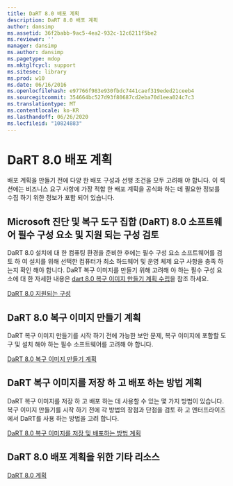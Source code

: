 ```yaml
---
title: DaRT 8.0 배포 계획
description: DaRT 8.0 배포 계획
author: dansimp
ms.assetid: 36f2babb-9ac5-4ea2-932c-12c6211f5be2
ms.reviewer: ''
manager: dansimp
ms.author: dansimp
ms.pagetype: mdop
ms.mktglfcycl: support
ms.sitesec: library
ms.prod: w10
ms.date: 06/16/2016
ms.openlocfilehash: e97766f983e930fbdc7441caef319eded21ceeb4
ms.sourcegitcommit: 354664bc527d93f80687cd2eba70d1eea024c7c3
ms.translationtype: MT
ms.contentlocale: ko-KR
ms.lasthandoff: 06/26/2020
ms.locfileid: "10824883"
---
```

# DaRT 8.0 배포 계획


배포 계획을 만들기 전에 다양 한 배포 구성과 선행 조건을 모두 고려해 야 합니다. 이 섹션에는 비즈니스 요구 사항에 가장 적합 한 배포 계획을 공식화 하는 데 필요한 정보를 수집 하기 위한 정보가 포함 되어 있습니다.

## Microsoft 진단 및 복구 도구 집합 (DaRT) 8.0 소프트웨어 필수 구성 요소 및 지원 되는 구성 검토


DaRT 8.0 설치에 대 한 컴퓨팅 환경을 준비한 후에는 필수 구성 요소 소프트웨어를 검토 하 여 설치를 위해 선택한 컴퓨터가 최소 하드웨어 및 운영 체제 요구 사항을 충족 하는지 확인 해야 합니다. DaRT 복구 이미지를 만들기 위해 고려해 야 하는 필수 구성 요소에 대 한 자세한 내용은 [dart 8.0 복구 이미지 만들기 계획 수립](planning-to-create-the-dart-80-recovery-image-dart-8.md)을 참조 하세요.

[DaRT 8.0 지원되는 구성](dart-80-supported-configurations-dart-8.md)

## DaRT 8.0 복구 이미지 만들기 계획


DaRT 복구 이미지 만들기를 시작 하기 전에 가능한 보안 문제, 복구 이미지에 포함할 도구 및 설치 해야 하는 필수 소프트웨어를 고려해 야 합니다.

[DaRT 8.0 복구 이미지 만들기 계획](planning-to-create-the-dart-80-recovery-image-dart-8.md)

## DaRT 복구 이미지를 저장 하 고 배포 하는 방법 계획


DaRT 복구 이미지를 저장 하 고 배포 하는 데 사용할 수 있는 몇 가지 방법이 있습니다. 복구 이미지 만들기를 시작 하기 전에 각 방법의 장점과 단점을 검토 하 고 엔터프라이즈에서 DaRT를 사용 하는 방법을 고려 합니다.

[DaRT 8.0 복구 이미지를 저장 및 배포하는 방법 계획](planning-how-to-save-and-deploy-the-dart-80-recovery-image-dart-8.md)

## DaRT 8.0 배포 계획을 위한 기타 리소스


[DaRT 8.0 계획](planning-for-dart-80-dart-8.md)

 

 





